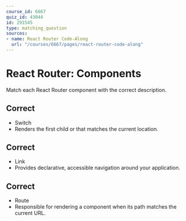 ```yaml
---
course_id: 6667
quiz_id: 43044
id: 291545
type: matching_question
sources:
- name: React Router Code-Along
  url: "/courses/6667/pages/react-router-code-along"
---
```


# React Router: Components

Match each React Router component with the correct description.

## Correct

- Switch
- Renders the first child <Route> or <Redirect> that matches the current location.

## Correct

- Link
- Provides declarative, accessible navigation around your application.

## Correct

- Route
- Responsible for rendering a component when its path matches the current URL.
